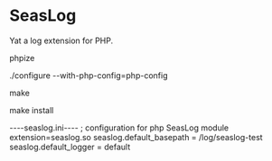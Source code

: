 SeasLog
=======

Yat a log extension for PHP.

phpize

./configure --with-php-config=php-config

make

make install


----seaslog.ini----
; configuration for php SeasLog module
extension=seaslog.so
seaslog.default_basepath = /log/seaslog-test
seaslog.default_logger = default

